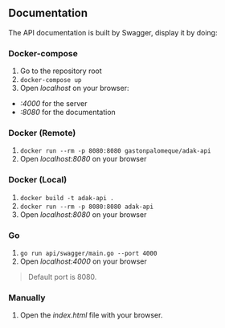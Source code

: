 ## Documentation

The API documentation is built by Swagger, display it by doing:

### Docker-compose

1. Go to the repository root
2. `docker-compose up`
3. Open *localhost* on your browser:
- *:4000* for the server
- *:8080* for the documentation

### Docker (Remote) 

1. `docker run --rm -p 8080:8080 gastonpalomeque/adak-api`
2. Open *localhost:8080* on your browser

### Docker (Local)

1. `docker build -t adak-api .`
2. `docker run --rm -p 8080:8080 adak-api`
3. Open *localhost:8080* on your browser

### Go

1. `go run api/swagger/main.go --port 4000`
2. Open *localhost:4000* on your browser

> Default port is 8080.

### Manually

1. Open the *index.html* file with your browser.